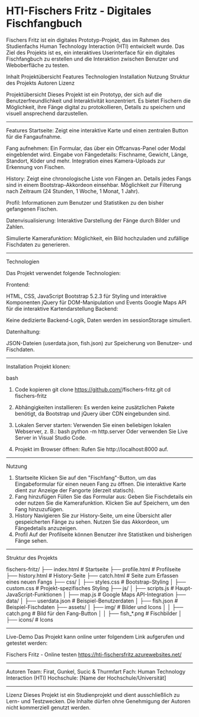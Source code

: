 # HTI-Fischers Fritz - Digitales Fischfangbuch

Fischers Fritz ist ein digitales Prototyp-Projekt, das im Rahmen des Studienfachs Human Technology Interaction (HTI) entwickelt wurde. Das Ziel des Projekts ist es, ein interaktives Userinterface für ein digitales Fischfangbuch zu erstellen und die Interaktion zwischen Benutzer und Weboberfläche zu testen.

Inhalt
Projektübersicht
Features
Technologien
Installation
Nutzung
Struktur des Projekts
Autoren
Lizenz

Projektübersicht
Dieses Projekt ist ein Prototyp, der sich auf die Benutzerfreundlichkeit und Interaktivität konzentriert. Es bietet Fischern die Möglichkeit, ihre Fänge digital zu protokollieren, Details zu speichern und visuell ansprechend darzustellen.

-------------------------------------------------------------------------------------------

Features
Startseite:
Zeigt eine interaktive Karte und einen zentralen Button für die Fangaufnahme.

Fang aufnehmen:
Ein Formular, das über ein Offcanvas-Panel oder Modal eingeblendet wird.
Eingabe von Fängedetails: Fischname, Gewicht, Länge, Standort, Köder und mehr.
Integration eines Kamera-Uploads zur Erkennung von Fischen.

History:
Zeigt eine chronologische Liste von Fängen an.
Details jedes Fangs sind in einem Bootstrap-Akkordeon einsehbar.
Möglichkeit zur Filterung nach Zeitraum (24 Stunden, 1 Woche, 1 Monat, 1 Jahr).

Profil:
Informationen zum Benutzer und Statistiken zu den bisher gefangenen Fischen.

Datenvisualisierung:
Interaktive Darstellung der Fänge durch Bilder und Zahlen.

Simulierte Kamerafunktion:
Möglichkeit, ein Bild hochzuladen und zufällige Fischdaten zu generieren.

----------------------------------------------------------------------------------------

Technologien

Das Projekt verwendet folgende Technologien:

Frontend:

HTML, CSS, JavaScript
Bootstrap 5.2.3 für Styling und interaktive Komponenten
jQuery für DOM-Manipulation und Events
Google Maps API für die interaktive Kartendarstellung
Backend:

Keine dedizierte Backend-Logik, Daten werden im sessionStorage simuliert.

Datenhaltung:

JSON-Dateien (userdata.json, fish.json) zur Speicherung von Benutzer- und Fischdaten.

---------------------------------------------------------------------------------------
Installation
Projekt klonen:

bash
1) Code kopieren
    git clone https://github.com/<Benutzername>/fischers-fritz.git
    cd fischers-fritz

2) Abhängigkeiten installieren: Es werden keine zusätzlichen Pakete benötigt, da Bootstrap und jQuery über CDN eingebunden sind.

3) Lokalen Server starten: Verwenden Sie einen beliebigen lokalen Webserver, z. B.:
    bash
    python -m http.server
Oder verwenden Sie Live Server in Visual Studio Code.

4) Projekt im Browser öffnen: Rufen Sie http://localhost:8000 auf.

----------------------------------------------------------------------------------------

Nutzung
1. Startseite
Klicken Sie auf den "Fischfang"-Button, um das Eingabeformular für einen neuen Fang zu öffnen.
Die interaktive Karte dient zur Anzeige der Fangorte (derzeit statisch).
2. Fang hinzufügen
Füllen Sie das Formular aus:
Geben Sie Fischdetails ein oder nutzen Sie die Kamerafunktion.
Klicken Sie auf Speichern, um den Fang hinzuzufügen.
3. History
Navigieren Sie zur History-Seite, um eine Übersicht aller gespeicherten Fänge zu sehen.
Nutzen Sie das Akkordeon, um Fängedetails anzuzeigen.
4. Profil
Auf der Profilseite können Benutzer ihre Statistiken und bisherigen Fänge sehen.

----------------------------------------------------------------------------------------

Struktur des Projekts

fischers-fritz/
├── index.html          # Startseite
├── profile.html        # Profilseite
├── history.html        # History-Seite
├── catch.html          # Seite zum Erfassen eines neuen Fangs
├── css/
│   ├── styles.css      # Bootstrap-Styling
│   ├── custom.css      # Projekt-spezifisches Styling
├── js/
│   ├── scripts.js      # Haupt-JavaScript-Funktionen
│   ├── map.js          # Google Maps API-Integration
├── data/
│   ├── userdata.json   # Beispiel-Benutzerdaten
│   ├── fish.json       # Beispiel-Fischdaten
├── assets/
│   ├── img/            # Bilder und Icons
│   │   ├── catch.png   # Bild für den Fang-Button
│   │   ├── fish_*.png  # Fischbilder
│   ├── icons/          # Icons

-----------------------------------------------------------------------------------------

Live-Demo
Das Projekt kann online unter folgendem Link aufgerufen und getestet werden:

Fischers Fritz - Online testen
https://hti-fischersfritz.azurewebsites.net/

-----------------------------------------------------------------------------------------   

Autoren
Team: Firat, Gunkel, Sucic & Thurmfart
Fach: Human Technology Interaction (HTI)
Hochschule: [Name der Hochschule/Universität]

-----------------------------------------------------------------------------------------
Lizenz
Dieses Projekt ist ein Studienprojekt und dient ausschließlich zu Lern- und Testzwecken. Die Inhalte dürfen ohne Genehmigung der Autoren nicht kommerziell genutzt werden.
